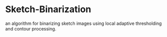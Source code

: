 # Sketch-Binarization
an algorithm for binarizing sketch images using local adaptive thresholding and contour processing.
